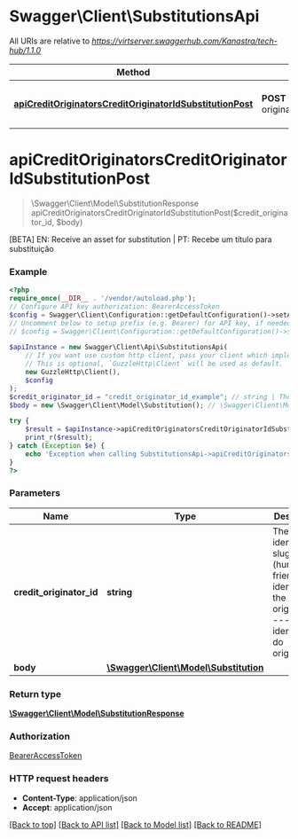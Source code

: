 # Swagger\Client\SubstitutionsApi

All URIs are relative to *https://virtserver.swaggerhub.com/Kanastra/tech-hub/1.1.0*

Method | HTTP request | Description
------------- | ------------- | -------------
[**apiCreditOriginatorsCreditOriginatorIdSubstitutionPost**](SubstitutionsApi.md#apicreditoriginatorscreditoriginatoridsubstitutionpost) | **POST** /api/credit-originators/{creditOriginatorId}/substitution | [BETA] EN: Receive an asset for substitution | PT: Recebe um título para substituição

# **apiCreditOriginatorsCreditOriginatorIdSubstitutionPost**
> \Swagger\Client\Model\SubstitutionResponse apiCreditOriginatorsCreditOriginatorIdSubstitutionPost($credit_originator_id, $body)

[BETA] EN: Receive an asset for substitution | PT: Recebe um título para substituição

### Example
```php
<?php
require_once(__DIR__ . '/vendor/autoload.php');
// Configure API key authorization: BearerAccessToken
$config = Swagger\Client\Configuration::getDefaultConfiguration()->setApiKey('Authorization', 'YOUR_API_KEY');
// Uncomment below to setup prefix (e.g. Bearer) for API key, if needed
// $config = Swagger\Client\Configuration::getDefaultConfiguration()->setApiKeyPrefix('Authorization', 'Bearer');

$apiInstance = new Swagger\Client\Api\SubstitutionsApi(
    // If you want use custom http client, pass your client which implements `GuzzleHttp\ClientInterface`.
    // This is optional, `GuzzleHttp\Client` will be used as default.
    new GuzzleHttp\Client(),
    $config
);
$credit_originator_id = "credit_originator_id_example"; // string | The identifier or slug (human-friendly identifier) of the originator  ----  O identificador do originador
$body = new \Swagger\Client\Model\Substitution(); // \Swagger\Client\Model\Substitution | 

try {
    $result = $apiInstance->apiCreditOriginatorsCreditOriginatorIdSubstitutionPost($credit_originator_id, $body);
    print_r($result);
} catch (Exception $e) {
    echo 'Exception when calling SubstitutionsApi->apiCreditOriginatorsCreditOriginatorIdSubstitutionPost: ', $e->getMessage(), PHP_EOL;
}
?>
```

### Parameters

Name | Type | Description  | Notes
------------- | ------------- | ------------- | -------------
 **credit_originator_id** | **string**| The identifier or slug (human-friendly identifier) of the originator  ----  O identificador do originador |
 **body** | [**\Swagger\Client\Model\Substitution**](../Model/Substitution.md)|  | [optional]

### Return type

[**\Swagger\Client\Model\SubstitutionResponse**](../Model/SubstitutionResponse.md)

### Authorization

[BearerAccessToken](../../README.md#BearerAccessToken)

### HTTP request headers

 - **Content-Type**: application/json
 - **Accept**: application/json

[[Back to top]](#) [[Back to API list]](../../README.md#documentation-for-api-endpoints) [[Back to Model list]](../../README.md#documentation-for-models) [[Back to README]](../../README.md)

